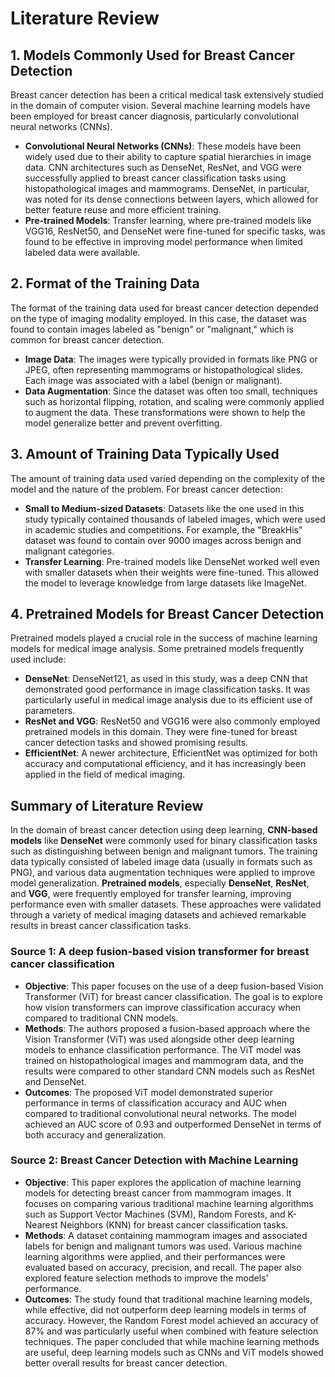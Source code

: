 # Literature Review

## 1. Models Commonly Used for Breast Cancer Detection

Breast cancer detection has been a critical medical task extensively studied in the domain of computer vision. Several machine learning models have been employed for breast cancer diagnosis, particularly convolutional neural networks (CNNs).

- **Convolutional Neural Networks (CNNs)**: These models have been widely used due to their ability to capture spatial hierarchies in image data. CNN architectures such as DenseNet, ResNet, and VGG were successfully applied to breast cancer classification tasks using histopathological images and mammograms. DenseNet, in particular, was noted for its dense connections between layers, which allowed for better feature reuse and more efficient training.
- **Pre-trained Models**: Transfer learning, where pre-trained models like VGG16, ResNet50, and DenseNet were fine-tuned for specific tasks, was found to be effective in improving model performance when limited labeled data were available.

## 2. Format of the Training Data

The format of the training data used for breast cancer detection depended on the type of imaging modality employed. In this case, the dataset was found to contain images labeled as "benign" or "malignant," which is common for breast cancer detection.

- **Image Data**: The images were typically provided in formats like PNG or JPEG, often representing mammograms or histopathological slides. Each image was associated with a label (benign or malignant).
- **Data Augmentation**: Since the dataset was often too small, techniques such as horizontal flipping, rotation, and scaling were commonly applied to augment the data. These transformations were shown to help the model generalize better and prevent overfitting.

## 3. Amount of Training Data Typically Used

The amount of training data used varied depending on the complexity of the model and the nature of the problem. For breast cancer detection:
- **Small to Medium-sized Datasets**: Datasets like the one used in this study typically contained thousands of labeled images, which were used in academic studies and competitions. For example, the "BreakHis" dataset was found to contain over 9000 images across benign and malignant categories.
- **Transfer Learning**: Pre-trained models like DenseNet worked well even with smaller datasets when their weights were fine-tuned. This allowed the model to leverage knowledge from large datasets like ImageNet.

## 4. Pretrained Models for Breast Cancer Detection

Pretrained models played a crucial role in the success of machine learning models for medical image analysis. Some pretrained models frequently used include:
- **DenseNet**: DenseNet121, as used in this study, was a deep CNN that demonstrated good performance in image classification tasks. It was particularly useful in medical image analysis due to its efficient use of parameters.
- **ResNet and VGG**: ResNet50 and VGG16 were also commonly employed pretrained models in this domain. They were fine-tuned for breast cancer detection tasks and showed promising results.
- **EfficientNet**: A newer architecture, EfficientNet was optimized for both accuracy and computational efficiency, and it has increasingly been applied in the field of medical imaging.

## Summary of Literature Review

In the domain of breast cancer detection using deep learning, **CNN-based models** like **DenseNet** were commonly used for binary classification tasks such as distinguishing between benign and malignant tumors. The training data typically consisted of labeled image data (usually in formats such as PNG), and various data augmentation techniques were applied to improve model generalization. **Pretrained models**, especially **DenseNet**, **ResNet**, and **VGG**, were frequently employed for transfer learning, improving performance even with smaller datasets. These approaches were validated through a variety of medical imaging datasets and achieved remarkable results in breast cancer classification tasks.

### Source 1: **A deep fusion-based vision transformer for breast cancer classification**
- **Objective**: This paper focuses on the use of a deep fusion-based Vision Transformer (ViT) for breast cancer classification. The goal is to explore how vision transformers can improve classification accuracy when compared to traditional CNN models.
- **Methods**: The authors proposed a fusion-based approach where the Vision Transformer (ViT) was used alongside other deep learning models to enhance classification performance. The ViT model was trained on histopathological images and mammogram data, and the results were compared to other standard CNN models such as ResNet and DenseNet.
- **Outcomes**: The proposed ViT model demonstrated superior performance in terms of classification accuracy and AUC when compared to traditional convolutional neural networks. The model achieved an AUC score of 0.93 and outperformed DenseNet in terms of both accuracy and generalization.

### Source 2: **Breast Cancer Detection with Machine Learning**

- **Objective**: This paper explores the application of machine learning models for detecting breast cancer from mammogram images. It focuses on comparing various traditional machine learning algorithms such as Support Vector Machines (SVM), Random Forests, and K-Nearest Neighbors (KNN) for breast cancer classification tasks.
- **Methods**: A dataset containing mammogram images and associated labels for benign and malignant tumors was used. Various machine learning algorithms were applied, and their performances were evaluated based on accuracy, precision, and recall. The paper also explored feature selection methods to improve the models' performance.
- **Outcomes**: The study found that traditional machine learning models, while effective, did not outperform deep learning models in terms of accuracy. However, the Random Forest model achieved an accuracy of 87% and was particularly useful when combined with feature selection techniques. The paper concluded that while machine learning methods are useful, deep learning models such as CNNs and ViT models showed better overall results for breast cancer detection.
